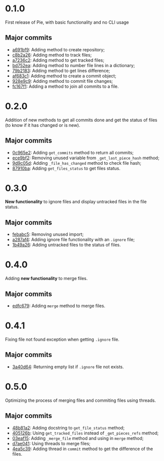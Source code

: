 # 0.1.0

First release of Pie, with basic functionality and no CLI usage

## Major commits

- [a691bf9](https://github.com/jaedsonpys/pie/commits/a691bf9): Adding method to create repository;
- [c8b2a26](https://github.com/jaedsonpys/pie/commits/c8b2a26): Adding method to track files;
- [a7236c2](https://github.com/jaedsonpys/pie/commits/a7236c2): Adding method to get tracked files;
- [bd752ea](https://github.com/jaedsonpys/pie/commits/bd752ea): Adding method to number file lines in a dictionary;
- [79b2183](https://github.com/jaedsonpys/pie/commits/79b2183): Adding method to get lines difference;
- [af683c1](https://github.com/jaedsonpys/pie/commits/af683c1): Adding method to create a commit object;
- [928e9c9](https://github.com/jaedsonpys/pie/commits/928e9c9): Adding method to commit file changes;
- [fc167f1](https://github.com/jaedsonpys/pie/commits/fc167f1): Adding a method to join all commits to a file.

# 0.2.0

Addition of new methods to get all commits done and get the status of files (to know if it has changed or is new).

## Major commits

- [0c965e2](https://github.com/jaedsonpys/pie/commits/0c965e2): Adding `get_commits` method to return all commits;
- [ece9bf2](https://github.com/jaedsonpys/pie/commits/ece9bf2): Removing unused variable from `_get_last_piece_hash` method;
- [9d9c05d](https://github.com/jaedsonpys/pie/commits/9d9c05d): Adding `_file_has_changed` method to check file hash;
- [87910ba](https://github.com/jaedsonpys/pie/commits/87910ba): Adding `get_files_status` to get files status.

# 0.3.0

**New functionality** to ignore files and display untracked files in the file status.

## Major commits

- [febabc5](https://github.com/jaedsonpys/pie/commits/febabc5): Removing unused import;
- [a287af4](https://github.com/jaedsonpys/pie/commits/a287af4): Adding ignore file functionality with an `.ignore` file;
- [1b49a26](https://github.com/jaedsonpys/pie/commits/1b49a26): Adding untracked files to the status of files.

# 0.4.0

Adding **new functionality** to merge files.

## Major commits

- [edfc679](https://github.com/jaedsonpys/pie/commits/edfc679): Adding `merge` method to merge files.

# 0.4.1

Fixing file not found exception when getting `.ignore` file.

## Major commits

- [3a40d64](https://github.com/jaedsonpys/pie/commits/3a40d64): Returning empty list if `.ignore` file not exists.

# 0.5.0

Optimizing the process of merging files and commiting files using threads.

## Major commits

- [48b81a2](https://github.com/jaedsonpys/pie/commits/48b81a2): Adding docstring to `get_file_status` method;
- [405126b](https://github.com/jaedsonpys/pie/commits/405126b): Using `get_tracked_files` instead of `_get_pieces_refs` method;
- [03eaf15](https://github.com/jaedsonpys/pie/commits/03eaf15): Adding `_merge_file` method and using in `merge` method;
- [d7ae041](https://github.com/jaedsonpys/pie/commits/d7ae041): Using threads to merge files;
- [4ea5c39](https://github.com/jaedsonpys/pie/commits/4ea5c39): Adding thread in `commit` method to get the difference of the files.